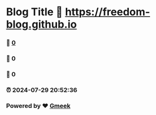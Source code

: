# Blog Title :link: https://freedom-blog.github.io 
### :page_facing_up: [0](https://freedom-blog.github.io/tag.html) 
### :speech_balloon: 0 
### :hibiscus: 0 
### :alarm_clock: 2024-07-29 20:52:36 
### Powered by :heart: [Gmeek](https://github.com/Meekdai/Gmeek)
